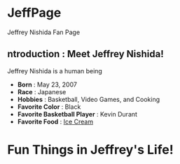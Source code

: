 # JeffPage
Jeffrey Nishida Fan Page
<html>
  <h2>ntroduction : Meet Jeffrey Nishida!</h2>
  <p>
    Jeffrey Nishida is a human being
    <ul>
      <li>
        <b>Born</b> : May 23, 2007
      </li>
      <li>
        <b>Race</b> : Japanese
      </li>
      <li>
        <b>Hobbies</b> : Basketball, Video Games, and Cooking
      </li>
      <li>
        <b>Favorite Color</b> : Black 
      </li>
      <li>
        <b>Favorite Basketball Player</b> : Kevin Durant
      </li>
      <li>
        <b>Favorite Food</b> : <a href="https://en.wikipedia.org/wiki/List_of_ice_cream_flavors">Ice Cream</a>
      </li>
    </ul>
  </p>
  <h1>
    Fun Things in Jeffrey's Life!
  </h1>
  <p>
    
  </p>
</html>
